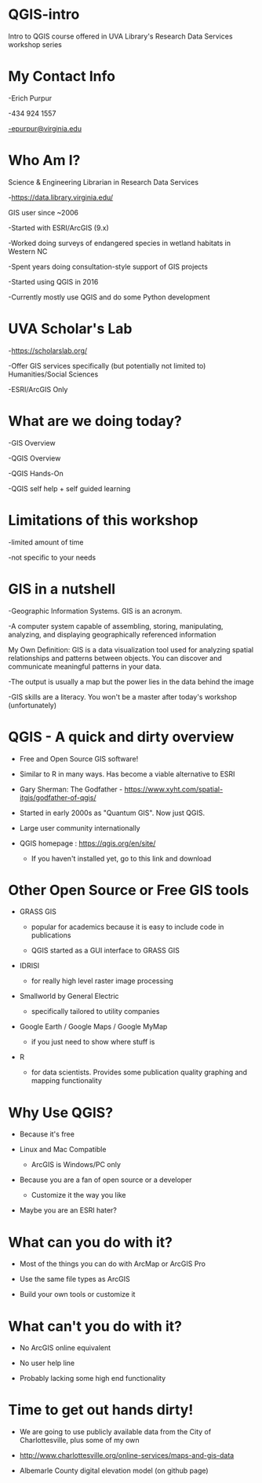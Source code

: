 # QGIS-intro
Intro to QGIS course offered in UVA Library's Research Data Services workshop series



# My Contact Info
  -Erich Purpur
  
  -434 924 1557
  
  -epurpur@virginia.edu



# Who Am I?
Science & Engineering Librarian in Research Data Services
  
  -https://data.library.virginia.edu/
 
GIS user since ~2006
  
  -Started with ESRI/ArcGIS (9.x)
  
  -Worked doing surveys of endangered species in wetland habitats in Western NC
  
  -Spent years doing consultation-style support of GIS projects
 
  -Started using QGIS in 2016
  
  -Currently mostly use QGIS and do some Python development
  

# UVA Scholar's Lab
  
  -https://scholarslab.org/
  
  -Offer GIS services specifically (but potentially not limited to) Humanities/Social Sciences
  
  -ESRI/ArcGIS Only
  

# What are we doing today?
  -GIS Overview
  
  -QGIS Overview
  
  -QGIS Hands-On 
  
  -QGIS self help + self guided learning
  
 
# Limitations of this workshop
  
  -limited amount of time
  
  -not specific to your needs
  

# GIS in a nutshell
  
  -Geographic Information Systems. GIS is an acronym.
  
  -A computer system capable of assembling, storing, manipulating, analyzing, and displaying geographically referenced 
  information
  
  My Own Definition: GIS is a data visualization tool used for analyzing spatial relationships and patterns between objects.
  You can discover and communicate meaningful patterns in your data.
  
  -The output is usually a map but the power lies in the data behind the image
  
  -GIS skills are a literacy. You won't be a master after today's workshop (unfortunately)
  

# QGIS - A quick and dirty overview
  - Free and Open Source GIS software!
  
  - Similar to R in many ways. Has become a viable alternative to ESRI
  
  - Gary Sherman: The Godfather - https://www.xyht.com/spatial-itgis/godfather-of-qgis/
  
  - Started in early 2000s as "Quantum GIS". Now just QGIS.
  
  - Large user community internationally
  
  - QGIS homepage : https://qgis.org/en/site/
    - If you haven't installed yet, go to this link and download
    

# Other Open Source or Free GIS tools
  - GRASS GIS
    
    - popular for academics because it is easy to include code in publications
    
    - QGIS started as a GUI interface to GRASS GIS
  
  - IDRISI
    
    - for really high level raster image processing
  
  - Smallworld by General Electric
    
    - specifically tailored to utility companies
  
  - Google Earth / Google Maps / Google MyMap
    
    - if you just need to show where stuff is
  
  - R
    
    - for data scientists. Provides some publication quality graphing and mapping functionality
    
    
# Why Use QGIS?
  
  - Because it's free
  
  - Linux and Mac Compatible
    
    - ArcGIS is Windows/PC only
  
  - Because you are a fan of open source or a developer
    
    - Customize it the way you like
  
  - Maybe you are an ESRI hater?
  
  
# What can you do with it?
  
  - Most of the things you can do with ArcMap or ArcGIS Pro
  
  - Use the same file types as ArcGIS
  
  - Build your own tools or customize it
  

# What can't you do with it?
  
  - No ArcGIS online equivalent
  
  - No user help line
  
  - Probably lacking some high end functionality
  
 
# Time to get out hands dirty!
  
  - We are going to use publicly available data from the City of Charlottesville, plus some of my own
  
  - http://www.charlottesville.org/online-services/maps-and-gis-data
  
  - Albemarle County digital elevation model (on github page)



  
  




